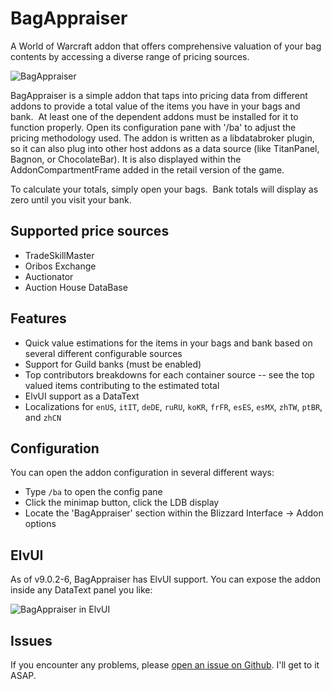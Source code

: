 # BagAppraiser

A World of Warcraft addon that offers comprehensive valuation of your bag contents by accessing a diverse range of pricing sources.

![BagAppraiser](https://i.imgur.com/Zagxpho.png)

BagAppraiser is a simple addon that taps into pricing data from different addons to provide a total value of the items you have in your bags and bank.  At least one of the dependent addons must be installed for it to function properly.  Open its configuration pane with '/ba' to adjust the pricing methodology used.  The addon is written as a libdatabroker plugin, so it can also plug into other host addons as a data source (like TitanPanel, Bagnon, or ChocolateBar).  It is also displayed within the AddonCompartmentFrame added in the retail version of the game.

To calculate your totals, simply open your bags.  Bank totals will display as zero until you visit your bank.

## Supported price sources

- TradeSkillMaster
- Oribos Exchange
- Auctionator
- Auction House DataBase

## Features

* Quick value estimations for the items in your bags and bank based on several different configurable sources
* Support for Guild banks (must be enabled)
* Top contributors breakdowns for each container source -- see the top valued items contributing to the estimated total
* ElvUI support as a DataText
* Localizations for `enUS`, `itIT`, `deDE`, `ruRU`, `koKR`, `frFR`, `esES`, `esMX`, `zhTW`, `ptBR`, and `zhCN`

## Configuration

You can open the addon configuration in several different ways:

* Type `/ba` to open the config pane
* Click the minimap button, click the LDB display
* Locate the 'BagAppraiser' section within the Blizzard Interface -> Addon options

## ElvUI

As of v9.0.2-6, BagAppraiser has ElvUI support.  You can expose the addon inside any DataText panel you like:

![BagAppraiser in ElvUI](https://i.imgur.com/jJLrxys.png)

## Issues

If you encounter any problems, please [open an issue on Github](https://github.com/clocklear/BagAppraiser/issues).  I'll get to it ASAP.
